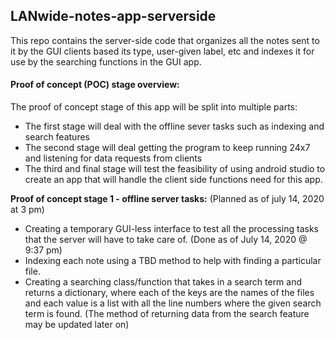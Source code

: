 

## **LANwide-notes-app-serverside**
This repo contains the server-side code that organizes all the notes sent to it by the GUI clients based its type, 
user-given label, etc and indexes it for use by the searching functions in the GUI app. 

#### **Proof of concept (POC) stage overview**:
The proof of concept stage of this app will be split into multiple parts:
+ The first stage will deal with the offline sever tasks such as indexing and search features
+ The second stage will deal getting the program to keep running 24x7 and listening for data requests from clients
+ The third and final stage will test the feasibility of using android studio to create an app that will handle the client side functions need for this app.

**Proof of concept stage 1 - offline server tasks:** (Planned as of july 14, 2020 at 3 pm) 
+ Creating a temporary GUI-less interface to test all the processing tasks that the server will have to take care of. (Done as of July 14, 2020 @ 9:37 pm)
+ Indexing each note using a TBD method to help with finding a particular file.
+ Creating a searching class/function that takes in a search term and returns a dictionary, where each of the keys are the 
names of the files and each value is a list with all the line numbers where the given search term is found. 
(The method of returning data from the search feature may be updated later on)
